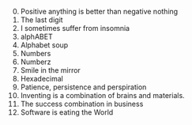 0. Positive anything is better than negative nothing
1. The last digit
2. I sometimes suffer from insomnia
3. alphABET
4. Alphabet soup
5. Numbers
6. Numberz
7. Smile in the mirror
8. Hexadecimal
9. Patience, persistence and perspiration
10. Inventing is a combination of brains and materials.
11. The success combination in business
12. Software is eating the World
